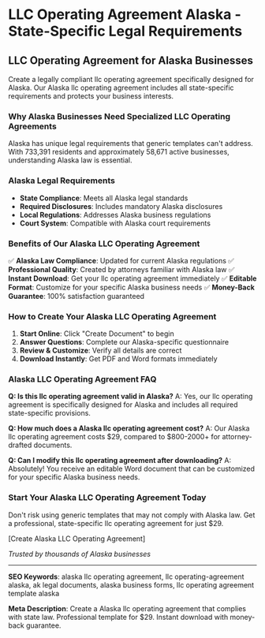 # LLC Operating Agreement Alaska - State-Specific Legal Requirements

## LLC Operating Agreement for Alaska Businesses

Create a legally compliant llc operating agreement specifically designed for Alaska. Our Alaska llc operating agreement includes all state-specific requirements and protects your business interests.

### Why Alaska Businesses Need Specialized LLC Operating Agreements

Alaska has unique legal requirements that generic templates can't address. With 733,391 residents and approximately 58,671 active businesses, understanding Alaska law is essential.

### Alaska Legal Requirements

- **State Compliance**: Meets all Alaska legal standards
- **Required Disclosures**: Includes mandatory Alaska disclosures
- **Local Regulations**: Addresses Alaska business regulations
- **Court System**: Compatible with Alaska court requirements

### Benefits of Our Alaska LLC Operating Agreement

✅ **Alaska Law Compliance**: Updated for current Alaska regulations
✅ **Professional Quality**: Created by attorneys familiar with Alaska law
✅ **Instant Download**: Get your llc operating agreement immediately
✅ **Editable Format**: Customize for your specific Alaska business needs
✅ **Money-Back Guarantee**: 100% satisfaction guaranteed

### How to Create Your Alaska LLC Operating Agreement

1. **Start Online**: Click "Create Document" to begin
2. **Answer Questions**: Complete our Alaska-specific questionnaire
3. **Review & Customize**: Verify all details are correct
4. **Download Instantly**: Get PDF and Word formats immediately

### Alaska LLC Operating Agreement FAQ

**Q: Is this llc operating agreement valid in Alaska?**
A: Yes, our llc operating agreement is specifically designed for Alaska and includes all required state-specific provisions.

**Q: How much does a Alaska llc operating agreement cost?**
A: Our Alaska llc operating agreement costs $29, compared to $800-2000+ for attorney-drafted documents.

**Q: Can I modify this llc operating agreement after downloading?**
A: Absolutely! You receive an editable Word document that can be customized for your specific Alaska business needs.

### Start Your Alaska LLC Operating Agreement Today

Don't risk using generic templates that may not comply with Alaska law. Get a professional, state-specific llc operating agreement for just $29.

[Create Alaska LLC Operating Agreement]

*Trusted by thousands of Alaska businesses*

---

**SEO Keywords**: alaska llc operating agreement, llc operating-agreement alaska, ak legal documents, alaska business forms, llc operating agreement template alaska

**Meta Description**: Create a Alaska llc operating agreement that complies with state law. Professional template for $29. Instant download with money-back guarantee.
